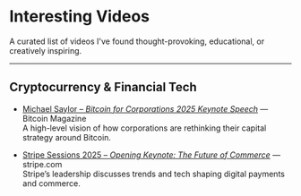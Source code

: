# Interesting Videos

A curated list of videos I've found thought-provoking, educational, or creatively inspiring.

---

## Cryptocurrency & Financial Tech

- [Michael Saylor – *Bitcoin for Corporations 2025 Keynote Speech*](https://www.youtube.com/watch?v=3-vBBYEXv6M) — Bitcoin Magazine  
  A high-level vision of how corporations are rethinking their capital strategy around Bitcoin.

- [Stripe Sessions 2025 – *Opening Keynote: The Future of Commerce*](https://stripe.com/sessions/2025) — stripe.com  
  Stripe’s leadership discusses trends and tech shaping digital payments and commerce.
